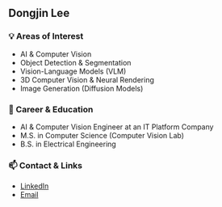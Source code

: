 ## Dongjin Lee

### 💡 Areas of Interest
- AI & Computer Vision
- Object Detection & Segmentation
- Vision-Language Models (VLM)
- 3D Computer Vision & Neural Rendering 
- Image Generation (Diffusion Models)


### 🎯 Career & Education
- AI & Computer Vision Engineer at an IT Platform Company  
- M.S. in Computer Science (Computer Vision Lab)  
- B.S. in Electrical Engineering  


### 📫 Contact & Links
- [LinkedIn](https://www.linkedin.com/in/%EB%8F%99%EC%A7%84-%EC%9D%B4-00869919b/)  
- [Email](mailto:ldj923@kakao.com)

